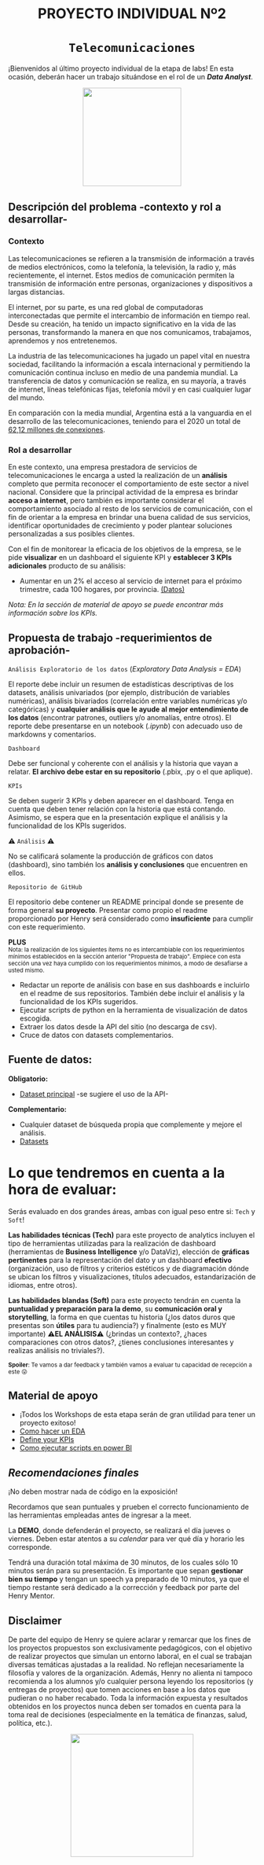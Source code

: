 <h1 align='center'>
 <b>PROYECTO INDIVIDUAL Nº2</b>
</h1>
 
# <h1 align="center">**`Telecomunicaciones`**</h1>

¡Bienvenidos al último proyecto individual de la etapa de labs! En esta ocasión, deberán hacer un trabajo situándose en el rol de un ***Data Analyst***.
<p align='center'>
<img src = 'https://newses.cgtn.com/n/BfJIA-CAA-HAA/BceGDAA.jpg' height = 200>
<p>


## **Descripción del problema -contexto y rol a desarrollar-**


### **Contexto**

Las telecomunicaciones se refieren a la transmisión de información a través de medios electrónicos, como la telefonía, la televisión, la radio y, más recientemente, el internet. Estos medios de comunicación permiten la transmisión de información entre personas, organizaciones y dispositivos a largas distancias.

El internet, por su parte, es una red global de computadoras interconectadas que permite el intercambio de información en tiempo real. Desde su creación, ha tenido un impacto significativo en la vida de las personas, transformando la manera en que nos comunicamos, trabajamos, aprendemos y nos entretenemos.

La industria de las telecomunicaciones ha jugado un papel vital en nuestra sociedad, facilitando la información a escala internacional y permitiendo la comunicación continua incluso en medio de una pandemia mundial. La transferencia de datos y comunicación se realiza, en su mayoría, a través de internet, líneas telefónicas fijas, telefonía móvil y en casi cualquier lugar del mundo. 

En comparación con la media mundial, Argentina está a la vanguardia en el desarrollo de las telecomunicaciones, teniendo para el 2020 un total de [62,12 millones de conexiones](https://www.datosmundial.com/america/argentina/telecomunicacion.php). 

 
### **Rol a desarrollar**

En este contexto, una empresa prestadora de servicios de telecomunicaciones le encarga a usted la realización de un **análisis** completo que permita reconocer el comportamiento de este sector a nivel nacional. Considere que la principal actividad de la empresa es brindar **acceso a internet**, pero también es importante considerar el comportamiento asociado al resto de los servicios de comunicación, con el fin de orientar a la empresa en brindar una buena calidad de sus servicios, identificar oportunidades de crecimiento y poder plantear soluciones personalizadas a sus posibles clientes.

Con el fin de monitorear la eficacia de los objetivos de la empresa, se le pide **visualizar** en un dashboard el siguiente KPI y **establecer 3 KPIs adicionales** producto de su análisis:

+ Aumentar en un 2% el acceso al servicio de internet para el próximo trimestre, cada 100 hogares, por provincia. [(Datos)](https://www.google.com/url?q=https://datosabiertos.enacom.gob.ar/visualizations/32226/penetracion-de-internet-fijo-accesos-por-cada-100-hogares/&sa=D&source=docs&ust=1671204570423891&usg=AOvVaw0YwFIM-MNjsy094L_FOFM3)

*Nota: En la sección de material de apoyo se puede encontrar más información sobre los KPIs.*

## **Propuesta de trabajo -requerimientos de aprobación-**

`Análisis Exploratorio de los datos` (_Exploratory Data Analysis = EDA_)

El reporte debe incluir un resumen de estadísticas descriptivas de los datasets, análisis univariados (por ejemplo, distribución de variables numéricas), análisis bivariados (correlación entre variables numéricas y/o categóricas) y **cualquier análisis que le ayude al mejor entendimiento de los datos** (encontrar patrones, outliers y/o anomalías, entre otros). El reporte debe presentarse en un notebook (_.ipynb_) con adecuado uso de markdowns y comentarios.
  
`Dashboard`

Debe ser funcional y coherente con el análisis y la historia que vayan a relatar. **El archivo debe estar en su repositorio** (.pbix, .py o el que aplique).

`KPIs`

Se deben sugerir 3 KPIs y deben aparecer en el dashboard. Tenga en cuenta que deben tener relación con la historia que está contando. Asimismo, se espera que en la presentación explique el análisis y la funcionalidad de los KPIs sugeridos.

:warning: `Análisis` :warning:

No se calificará solamente la producción de gráficos con datos (dashboard), sino también los **análisis y conclusiones** que encuentren en ellos.
  
`Repositorio de GitHub`

El repositorio debe contener un README principal donde se presente de forma general **su proyecto**. Presentar como propio el readme proporcionado por Henry será considerado como **insuficiente** para cumplir con este requerimiento.
  
**PLUS**
<br>
<sub> Nota: la realización de los siguientes ítems no es intercambiable con los requerimientos mínimos establecidos en la sección anterior "Propuesta de trabajo". Empiece con esta sección una vez haya cumplido con los requerimientos mínimos, a modo de desafiarse a usted mismo.</sub>

- Redactar un reporte de análisis con base en sus dashboards e incluirlo en el readme de sus repositorios. También debe incluir el análisis y la funcionalidad de los KPIs sugeridos.
- Ejecutar scripts de python en la herramienta de visualización de datos escogida.
- Extraer los datos desde la API del sitio (no descarga de csv).
- Cruce de datos con datasets complementarios.

## Fuente de datos:
**Obligatorio:**

- [Dataset principal](https://datosabiertos.enacom.gob.ar/dashboards/20000/acceso-a-internet/) -se sugiere el uso de la API-

**Complementario:**
- Cualquier dataset de búsqueda propia que complemente y mejore el análisis.
 - [Datasets](https://datosabiertos.enacom.gob.ar/home)



<h1>Lo que tendremos en cuenta a la hora de evaluar:</h1>

Serás evaluado en dos grandes áreas, ambas con igual peso entre si: `Tech` y `Soft`!

**Las habilidades técnicas (Tech)** para este proyecto de analytics incluyen el tipo de herramientas utilizadas para la realización de dashboard (herramientas de **Business Intelligence** y/o DataViz), elección de **gráficas pertinentes** para la representación del dato y un dashboard **efectivo** (organización, uso de filtros y criterios estéticos y de diagramación dónde se ubican los filtros y visualizaciones, títulos adecuados, estandarización de idiomas, entre otros).

**Las habilidades blandas (Soft)** para este proyecto tendrán en cuenta la **puntualidad y preparación para la demo**, su **comunicación oral y storytelling**, la forma en que cuentas tu historia (¿los datos duros que presentas son **útiles** para tu audiencia?) y finalmente (esto es MUY importante) :warning:**EL ANÁLISIS**:warning: (¿brindas un contexto?, ¿haces comparaciones con otros datos?, ¿tienes conclusiones interesantes y realizas análisis no triviales?).

<sub>**Spoiler**: Te vamos a dar feedback y también vamos a evaluar tu capacidad de recepción a este :stuck_out_tongue: </sub>


## Material de apoyo
- ¡Todos los Workshops de esta etapa serán de gran utilidad para tener un proyecto exitoso!
- [Como hacer un EDA](https://medium.com/nerd-for-tech/how-to-do-some-basic-eda-a-guide-for-dummies-d76d9a82242c)
- [Define your KPIs](https://medium.com/swlh/define-your-kpis-1a2072f1435)
- [Como ejecutar scripts en power BI](https://learn.microsoft.com/es-es/power-bi/connect-data/desktop-python-scripts)



## ***Recomendaciones finales***

¡No deben mostrar nada de código en la exposición!

Recordamos que sean puntuales y prueben el correcto funcionamiento de las herramientas empleadas antes de ingresar a la meet.

La **DEMO**, donde defenderán el proyecto, se realizará el día jueves o viernes. Deben estar atentos a su *calendar* para ver qué día y horario les corresponde. 

Tendrá una duración total máxima de 30 minutos, de los cuales sólo 10 minutos serán para su presentación.  Es importante que sepan **gestionar bien su tiempo** y tengan un speech ya preparado de 10 minutos, ya que el tiempo restante será dedicado a la corrección y feedback por parte del Henry Mentor.


## Disclaimer
De parte del equipo de Henry se quiere aclarar y remarcar que los fines de los proyectos propuestos son exclusivamente pedagógicos, con el objetivo de realizar proyectos que simulan un entorno laboral, en el cual se trabajan diversas temáticas ajustadas a la realidad. No reflejan necesariamente la filosofía y valores de la organización. Además, Henry no alienta ni tampoco recomienda a los alumnos y/o cualquier persona leyendo los repositorios (y entregas de proyectos) que tomen acciones en base a los datos que pudieran o no haber recabado. Toda la información expuesta y resultados obtenidos en los proyectos nunca deben ser tomados en cuenta para la toma real de decisiones (especialmente en la temática de finanzas, salud, política, etc.).
  
<p align='center'>
<img src ="https://media.giphy.com/media/BpGWitbFZflfSUYuZ9/giphy.gif" height=250>
<p>
